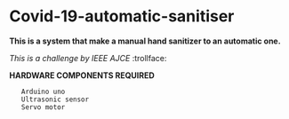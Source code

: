 # Covid-19-automatic-sanitiser

**This is a system that make a manual hand sanitizer to an automatic one.**

_This  is a challenge by IEEE  AJCE_ 
:trollface:
 
 **HARDWARE COMPONENTS REQUIRED**
 ``` 
    Arduino uno
    Ultrasonic sensor
    Servo motor 
 ```
 
 



